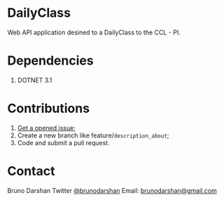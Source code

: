 # DailyClass

Web API application desined to a DailyClass to the CCL - PI.

# Dependencies 

1. DOTNET 3.1

# Contributions

1. [Get a opened issue](../../issues);
2. Create a new branch like feature/`description_about`;
3. Code and submit a pull request.

# Contact

Bruno Darshan
Twitter [@brunodarshan](twitter.com/brunodarshan)
Email: brunodarshan@gmail.com

